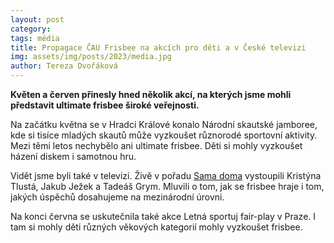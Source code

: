 ```yaml
---
layout: post
category:
tags: média
title: Propagace ČAU Frisbee na akcích pro děti a v České televizi
img: assets/img/posts/2023/media.jpg
author: Tereza Dvořáková
---
```

**Květen a červen přinesly hned několik akcí, na kterých jsme mohli představit ultimate frisbee široké veřejnosti.**

Na začátku května se v Hradci Králové konalo Národní skautské jamboree, kde si tisíce mladých skautů může vyzkoušet různorodé sportovní aktivity. Mezi těmi letos nechybělo ani ultimate frisbee. Děti si mohly vyzkoušet házení diskem i samotnou hru. 

Vidět jsme byli také v televizi. Živě v pořadu [Sama doma](https://www.ceskatelevize.cz/porady/1148499747-sama-doma/223562220600074/) vystoupili Kristýna Tlustá, Jakub Ježek a Tadeáš Grym. Mluvili o tom, jak se frisbee hraje i tom, jakých úspěchů dosahujeme na mezinárodní úrovni.  

Na konci června se uskutečnila také akce Letná sportuj fair-play v Praze. I tam si mohly děti různých věkových kategorií mohly vyzkoušet frisbee. 
